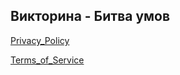 ## Викторина - Битва умов

[Privacy_Policy](https://constantin81.github.io/VictorinaBattleBrains.github.io/Privacy_Policy)

[Terms_of_Service](https://constantin81.github.io/VictorinaBattleBrains.github.io/Terms_of_Service)

